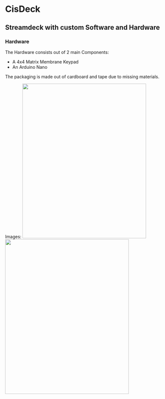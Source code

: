 # CisDeck
## Streamdeck with custom Software and Hardware

### Hardware
The Hardware consists out of 2 main Components:
- A 4x4 Matrix Membrane Keypad
- An Arduino Nano

The packaging is made out of cardboard and tape due to missing materials.

Images:
<img src="https://github.com/ironflipper/cisdeck/blob/main/githubutils/1000026987.jpg?raw=true" width="400" height="500">
<img src="https://github.com/ironflipper/cisdeck/blob/main/githubutils/1000026988.jpg?raw=true" width="400" height="500">
